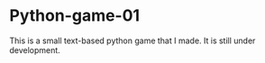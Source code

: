# Python-game-01
This is a small text-based python game that I made. It is still under development.
